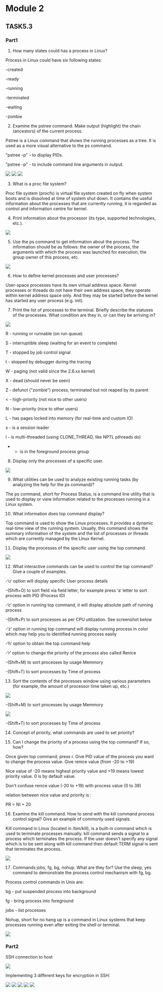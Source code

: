 # Module 2

## TASK5.3

### Part1

1) How many states could has a process in Linux?

Process in Linux could have six following states:

-created

-ready

-running

-terminated

-waiting

-zombie

2) Examine the pstree command. Make output (highlight) the chain (ancestors) of the current
process.

Pstree is a Linux command that shows the running processes as a tree. It is used as a more visual alternative to the ps command.

"pstree -p" -  to display PIDs.

"pstree -p" -  to include command line arguments in output.

<img src="https://github.com/Yuliia-Sadoma/DevOps_online_Kyiv_2020Q42021Q1/blob/main/m5/task5.3/screenshots/1.PNG?raw=true">

<img src="https://github.com/Yuliia-Sadoma/DevOps_online_Kyiv_2020Q42021Q1/blob/main/m5/task5.3/screenshots/3.PNG?raw=true">

<img src="https://github.com/Yuliia-Sadoma/DevOps_online_Kyiv_2020Q42021Q1/blob/main/m5/task5.3/screenshots/2.PNG?raw=true">


3) What is a proc file system?

Proc file system (procfs) is virtual file system created on fly when system boots and is dissolved at time of system shut down. It contains the useful information about the processes that are currently running, it is regarded as control and information centre for kernel.

4) Print information about the processor (its type, supported technologies, etc.).

<img src="https://github.com/Yuliia-Sadoma/DevOps_online_Kyiv_2020Q42021Q1/blob/main/m5/task5.3/screenshots/4.PNG?raw=true">


5) Use the ps command to get information about the process. The information should be as
follows: the owner of the process, the arguments with which the process was launched for
execution, the group owner of this process, etc.

<img src="https://github.com/Yuliia-Sadoma/DevOps_online_Kyiv_2020Q42021Q1/blob/main/m5/task5.3/screenshots/5.PNG?raw=true">

6) How to define kernel processes and user processes?

User-space processes have its own virtual address space. Kernel processes or threads do not have their own address space, they operate within kernel address space only. And they may be started before the kernel has started any user process (e.g. init).

7) Print the list of processes to the terminal. Briefly describe the statuses of the processes.
What condition are they in, or can they be arriving in?

<img src="https://github.com/Yuliia-Sadoma/DevOps_online_Kyiv_2020Q42021Q1/blob/main/m5/task5.3/screenshots/7.PNG?raw=true">

R - running or runnable (on run queue)

S - interruptible sleep (waiting for an event to complete)

T - stopped by job control signal

t - stopped by debugger during the tracing

W - paging (not valid since the 2.6.xx kernel)

X - dead (should never be seen)

Z - defunct ("zombie") process, terminated but not reaped by its parent

< - high-priority (not nice to other users)

N - low-priority (nice to other users)

L - has pages locked into memory (for real-time and custom IO)

s - is a session leader

l - is multi-threaded (using CLONE_THREAD, like NPTL pthreads do)

+ - is in the foreground process group

8) Display only the processes of a specific user.

<img src="https://github.com/Yuliia-Sadoma/DevOps_online_Kyiv_2020Q42021Q1/blob/main/m5/task5.3/screenshots/6.PNG?raw=true">

9) What utilities can be used to analyze existing running tasks (by analyzing the help for the ps
command)?

The ps command, short for Process Status, is a command line utility that is used to display or view information related to the processes running in a Linux system.

10) What information does top command display?

Top command is used to show the Linux processes. It provides a dynamic real-time view of the running system. Usually, this command shows the summary information of the system and the list of processes or threads which are currently managed by the Linux Kernel.

11) Display the processes of the specific user using the top command.

<img src="https://github.com/Yuliia-Sadoma/DevOps_online_Kyiv_2020Q42021Q1/blob/main/m5/task5.3/screenshots/8.PNG?raw=true">

12) What interactive commands can be used to control the top command? Give a couple of
examples.

-‘u‘ option will display specific User process details

-(Shift+O) to sort field via field letter, for example press ‘a‘ letter to sort process with PID (Process ID)

-‘c‘ option in running top command, it will display absolute path of running process

-(Shift+P) to sort processes as per CPU utilization. See screenshot below

-‘z‘ option in running top command will display running process in color which may help you to identified running process easily

-‘h‘ option to obtain the top command help

-‘r‘ option to change the priority of the process also called Renice

-(Shift+M) to sort processes by usage Memmory

-(Shift+T) to sort processes by Time of process

13) Sort the contents of the processes window using various parameters (for example, the
amount of processor time taken up, etc.)

<img src="https://github.com/Yuliia-Sadoma/DevOps_online_Kyiv_2020Q42021Q1/blob/main/m5/task5.3/screenshots/11.PNG?raw=true">

-(Shift+M) to sort processes by usage Memmory

<img src="https://github.com/Yuliia-Sadoma/DevOps_online_Kyiv_2020Q42021Q1/blob/main/m5/task5.3/screenshots/12.PNG?raw=true">

-(Shift+T) to sort processes by Time of process

14) Concept of priority, what commands are used to set priority?

15) Can I change the priority of a process using the top command? If so, how?

Once given top command, press r. Give PID value of the process you want to change the process value. Give renice value (from -20 to +19)

Nice value of -20 means highest priority value and +19 means lowest priority value. 0 is by default value.

Don't confuse renice value (-20 to +19) with process value (0 to 39)

relation between nice value and priority is :

PR = NI + 20

16) Examine the kill command. How to send with the kill command process control signal? Give an example of commonly used signals.

Kill command in Linux (located in /bin/kill), is a built-in command which is used to terminate processes manually. kill command sends a signal to a process which terminates the process. If the user doesn’t specify any signal which is to be sent along with kill command then default TERM signal is sent that terminates the process.

<img src="https://github.com/Yuliia-Sadoma/DevOps_online_Kyiv_2020Q42021Q1/blob/main/m5/task5.3/screenshots/10.PNG?raw=true">

17) Commands jobs, fg, bg, nohup. What are they for? Use the sleep, yes command to
demonstrate the process control mechanism with fg, bg.

Process control commands in Unix are:

bg - put suspended process into background

fg - bring process into foreground

jobs - list processes

Nohup, short for no hang up is a command in Linux systems that keep processes running even after exiting the shell or terminal.

<img src="https://github.com/Yuliia-Sadoma/DevOps_online_Kyiv_2020Q42021Q1/blob/main/m5/task5.3/screenshots/9.PNG?raw=true">

### Part2

SSH connection to host

<img src="https://github.com/Yuliia-Sadoma/DevOps_online_Kyiv_2020Q42021Q1/blob/main/m5/task5.3/screenshots/13.PNG?raw=true">

Implementing 3 different keys for encryption in SSH:

<img src="https://github.com/Yuliia-Sadoma/DevOps_online_Kyiv_2020Q42021Q1/blob/main/m5/task5.3/screenshots/14.PNG?raw=true">

<img src="https://github.com/Yuliia-Sadoma/DevOps_online_Kyiv_2020Q42021Q1/blob/main/m5/task5.3/screenshots/15.PNG?raw=true">

<img src="https://github.com/Yuliia-Sadoma/DevOps_online_Kyiv_2020Q42021Q1/blob/main/m5/task5.3/screenshots/16.PNG?raw=true">

<img src="https://github.com/Yuliia-Sadoma/DevOps_online_Kyiv_2020Q42021Q1/blob/main/m5/task5.3/screenshots/17.PNG?raw=true">

<img src="https://github.com/Yuliia-Sadoma/DevOps_online_Kyiv_2020Q42021Q1/blob/main/m5/task5.3/screenshots/18.PNG?raw=true">

